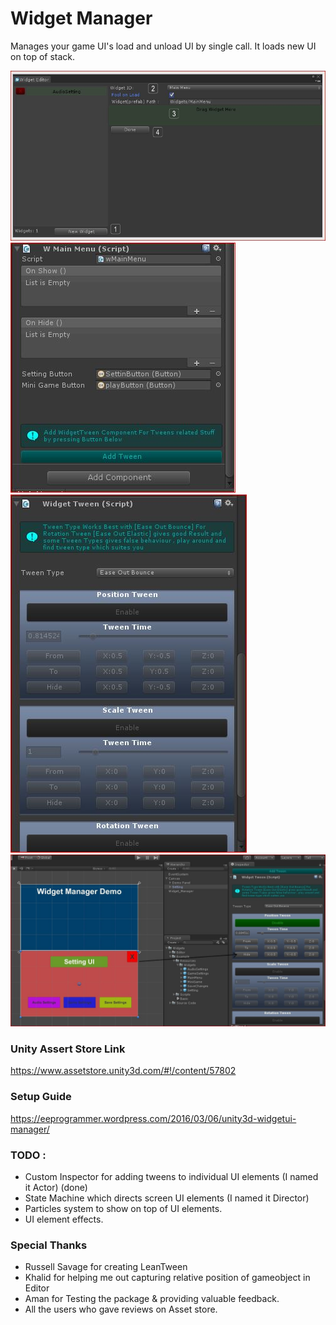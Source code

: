 # Widget Manager
Manages your game UI's load and unload UI by single call. It loads new UI on top of stack.

<img src="https://github.com/Ahmed310/Widget-Manager---Unity3D/blob/master/screenshots/w_widgetEditor.JPG"/>
<img src="https://github.com/Ahmed310/Widget-Manager---Unity3D/blob/master/screenshots/w_widgetComponent.JPG"/>
<img src="https://github.com/Ahmed310/Widget-Manager---Unity3D/blob/master/screenshots/w_widgetTween.JPG"/>
<img src="https://github.com/Ahmed310/Widget-Manager---Unity3D/blob/master/screenshots/w_hide.jpg"/>


### Unity Assert Store Link
https://www.assetstore.unity3d.com/#!/content/57802

### Setup Guide
https://eeprogrammer.wordpress.com/2016/03/06/unity3d-widgetui-manager/


### TODO :
- Custom Inspector for adding tweens to individual UI elements (I named it Actor) (done)
- State Machine which directs screen UI elements (I named it Director)
- Particles system to show on top of UI elements.
- UI element effects.

### Special Thanks
- Russell Savage for creating LeanTween
- Khalid for helping me out capturing relative position of gameobject in Editor
- Aman for Testing the package & providing valuable feedback.
- All the users who gave reviews on Asset store.